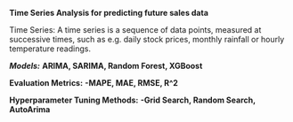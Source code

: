 **Time Series Analysis for predicting future sales data**

Time Series:
A time series is a sequence of data points, measured at successive times, such as e.g. daily stock prices, monthly rainfall or hourly temperature readings.

***Models:***
**ARIMA, SARIMA, Random Forest, XGBoost**

**Evaluation Metrics:**
**-MAPE, MAE, RMSE, R^2**

**Hyperparameter Tuning Methods:**
**-Grid Search, Random Search, AutoArima**

